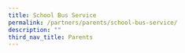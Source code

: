 ```yaml
---
title: School Bus Service
permalink: /partners/parents/school-bus-service/
description: ""
third_nav_title: Parents
---
```

